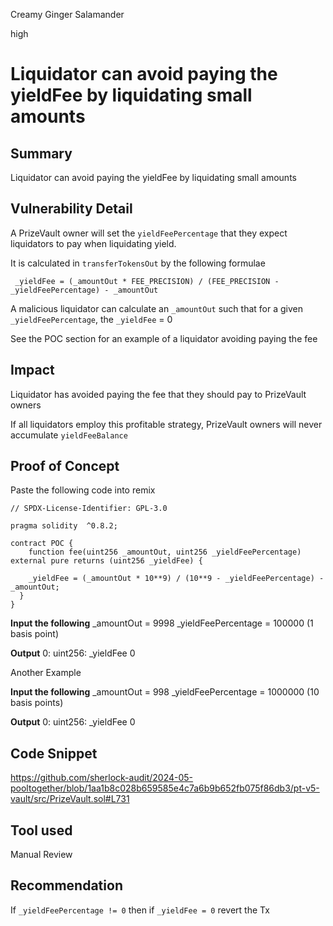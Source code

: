 Creamy Ginger Salamander

high

# Liquidator can avoid paying the yieldFee by liquidating small amounts

## Summary
Liquidator can avoid paying the yieldFee by liquidating small amounts

## Vulnerability Detail
A PrizeVault owner will set the `yieldFeePercentage` that they expect liquidators to pay when liquidating yield.

It is calculated in `transferTokensOut` by the following formulae 

```solidity
 _yieldFee = (_amountOut * FEE_PRECISION) / (FEE_PRECISION - _yieldFeePercentage) - _amountOut
```

A malicious liquidator can calculate an `_amountOut` such that for a given `_yieldFeePercentage`, the `_yieldFee` = 0

See the POC section for an example of a liquidator avoiding paying the fee    

## Impact
Liquidator has avoided paying the fee that they should pay to PrizeVault owners

If all liquidators employ this profitable strategy, PrizeVault owners will never accumulate `yieldFeeBalance`

## Proof of Concept

Paste the following code into remix

```solidity
// SPDX-License-Identifier: GPL-3.0

pragma solidity  ^0.8.2;

contract POC {
    function fee(uint256 _amountOut, uint256 _yieldFeePercentage) external pure returns (uint256 _yieldFee) {

    _yieldFee = (_amountOut * 10**9) / (10**9 - _yieldFeePercentage) - _amountOut;
  }
}
```

**Input the following**
_amountOut  = 9998
_yieldFeePercentage = 100000 (1 basis point)

**Output**
0: uint256: _yieldFee 0

Another Example

**Input the following**
_amountOut  = 998
_yieldFeePercentage = 1000000 (10 basis points)

**Output**
0: uint256: _yieldFee 0


## Code Snippet
https://github.com/sherlock-audit/2024-05-pooltogether/blob/1aa1b8c028b659585e4c7a6b9b652fb075f86db3/pt-v5-vault/src/PrizeVault.sol#L731

## Tool used

Manual Review

## Recommendation
If `_yieldFeePercentage != 0` then if `_yieldFee = 0` revert the Tx
